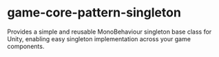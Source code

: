 # game-core-pattern-singleton
Provides a simple and reusable MonoBehaviour singleton base class for Unity, enabling easy singleton implementation across your game components.
